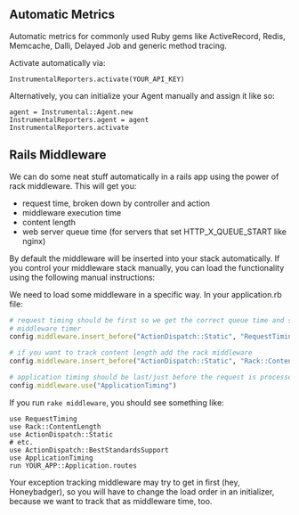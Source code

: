 ## Automatic Metrics

Automatic metrics for commonly used Ruby gems like ActiveRecord, Redis, Memcache, Dalli, Delayed Job and generic method tracing.

Activate automatically via:

```
InstrumentalReporters.activate(YOUR_API_KEY)
```

Alternatively, you can initialize your Agent manually and assign it like so:

```
agent = Instrumental::Agent.new
InstrumentalReporters.agent = agent
InstrumentalReporters.activate
```


## Rails Middleware

We can do some neat stuff automatically in a rails app using the power of rack middleware. This will get you:

* request time, broken down by controller and action
* middleware execution time
* content length
* web server queue time (for servers that set HTTP_X_QUEUE_START like nginx)

By default the middleware will be inserted into your stack automatically. If you control your middleware stack manually, you can load the functionality using the following manual instructions:

We need to load some middleware in a specific way. In your application.rb file:

```ruby
# request timing should be first so we get the correct queue time and start the
# middleware timer
config.middleware.insert_before("ActionDispatch::Static", "RequestTiming")

# if you want to track content length add the rack middleware
config.middleware.insert_before("ActionDispatch::Static", "Rack::ContentLength")

# application timing should be last/just before the request is processed
config.middleware.use("ApplicationTiming")
```

If you run `rake middleware`, you should see something like:

```shell
use RequestTiming
use Rack::ContentLength
use ActionDispatch::Static
# etc.
use ActionDispatch::BestStandardsSupport
use ApplicationTiming
run YOUR_APP::Application.routes
```

Your exception tracking middleware may try to get in first (hey, Honeybadger), so you will have to change the load order in an initializer, because we want to track that as middleware time, too.
